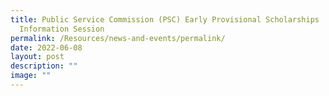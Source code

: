 ```yaml
---
title: Public Service Commission (PSC) Early Provisional Scholarships
  Information Session
permalink: /Resources/news-and-events/permalink/
date: 2022-06-08
layout: post
description: ""
image: ""
---
```

